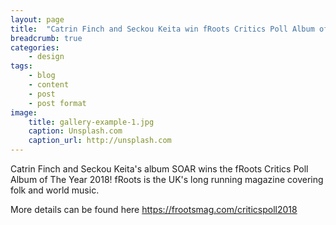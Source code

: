 ```yaml
---
layout: page
title:  "Catrin Finch and Seckou Keita win fRoots Critics Poll Album of The Year 2018"
breadcrumb: true
categories:
    - design
tags:
    - blog
    - content
    - post
    - post format
image:
    title: gallery-example-1.jpg
    caption: Unsplash.com
    caption_url: http://unsplash.com
---
```

Catrin Finch and Seckou Keita's album SOAR wins the fRoots Critics Poll Album of The Year 2018!
fRoots is the UK's long running magazine covering folk and world music.

More details can be found here <https://frootsmag.com/criticspoll2018>
